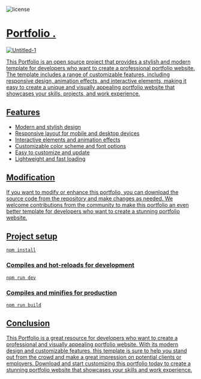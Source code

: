 ![license](https://img.shields.io/badge/license-MIT-blue.svg) <a href="https://github.com/creativetimofficial/vue-notus/issues?q=is%3Aopen+is%3Aissue" target="_blank">
# Portfolio .
  
![Untitled-1](https://user-images.githubusercontent.com/70536218/224535986-5d8b7be7-44a9-48e9-9cf0-4ca90c468eae.png)

This Portfolio is an open source project that provides a stylish and modern template for developers who want to create a professional portfolio website. The template includes a range of customizable features, including responsive design, animation effects, and interactive elements, making it easy to create a unique and visually appealing portfolio website that showcases your skills, projects, and work experience.

## Features

- Modern and stylish design
- Responsive layout for mobile and desktop devices
- Interactive elements and animation effects
- Customizable color scheme and font options
- Easy to customize and update
- Lightweight and fast loading

## Modification

If you want to modify or enhance this portfolio, you can download the source code from the repository and make changes as needed. We welcome contributions from the community to make this portfolio an even better template for developers who want to create a stunning portfolio website.


## Project setup
```
npm install
```

### Compiles and hot-reloads for development
```
npm run dev
```

### Compiles and minifies for production
```
npm run build
```

## Conclusion

This Portfolio is a great resource for developers who want to create a professional and visually appealing portfolio website. With its modern design and customizable features, this template is sure to help you stand out from the crowd and make a great impression on potential clients or employers. Download and start customizing this portfolio today to create a stunning portfolio website that showcases your skills and work experience.


